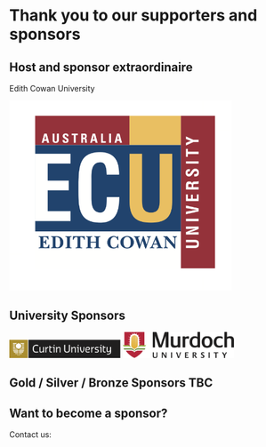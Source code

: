 # Thank you to our supporters and sponsors

## Host and sponsor extraordinaire
Edith Cowan University

<img alt="ECU logo" src="logos/ECU_png.png" width="400">

## University Sponsors
<img alt="Curtin uni logo" src="logos/Curtin_MasterLogoCMYK.png" width="200">

<img alt="Murdoch uni logo" src="logos/Murdoch_land_4col.png" width="200">

## Gold / Silver / Bronze Sponsors TBC

## Want to become a sponsor?
Contact us: <contact-icons email="perth@resbaz.edu.au" ></contact-icons>
